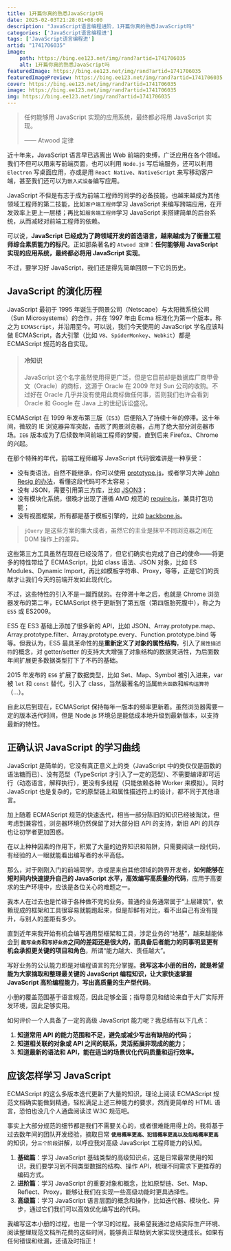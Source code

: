 ```yaml
---
title: 1开篇你真的熟悉JavaScript吗
date: 2025-02-03T21:28:01+08:00
description: "JavaScript语言编程进阶，1开篇你真的熟悉JavaScript吗"
categories: ['JavaScript语言编程进']
tags: ['JavaScript语言编程进']
artid: "1741706035"
image:
    path: https://bing.ee123.net/img/rand?artid=1741706035
    alt: 1开篇你真的熟悉JavaScript吗
featuredImage: https://bing.ee123.net/img/rand?artid=1741706035
featuredImagePreview: https://bing.ee123.net/img/rand?artid=1741706035
cover: https://bing.ee123.net/img/rand?artid=1741706035
image: https://bing.ee123.net/img/rand?artid=1741706035
img: https://bing.ee123.net/img/rand?artid=1741706035
---
```


> 任何能够用 JavaScript 实现的应用系统，最终都必将用 JavaScript 实现。
> 
> —— Atwood 定律

近十年来，JavaScript 语言早已逃离出 Web 前端的束缚，广泛应用在各个领域。我们不但可以用来写前端页面，也可以利用 `Node.js` 写后端服务，还可以利用 `Electron` 写桌面应用，亦或是用 `React Native`、`NativeScript` 来写移动客户端，甚至我们还可以为`嵌入式设备`编写应用。

JavaScript 不但是有志于成为前端工程师的同学的必备技能，也越来越成为其他领域工程师的第二技能，比如`客户端工程师`学习 JavaScript 来编写跨端应用，在开发效率上更上一层楼；再比如`服务端工程师`学习 JavaScript 来搭建简单的后台系统，从而减轻对前端工程师的依赖。

可以说，**JavaScript 已经成为了跨领域开发的首选语言，越来越成为了衡量工程师综合素质能力的标尺**。正如那条著名的 `Atwood 定律`：**任何能够用 JavaScript 实现的应用系统，最终都必将用 JavaScript 实现**。

不过，要学习好 JavaScript，我们还是得先简单回顾一下它的历史。



## JavaScript 的演化历程

JavaScript 最初于 1995 年诞生于网景公司（Netscape）与太阳微系统公司（Sun Microsystems）的合作，并在 1997 年由 Ecma 标准化为第一个版本，称之为 `ECMAScript`，并沿用至今。可以说，我们今天使用的 JavaScript 学名应该叫做 ECMAScript，各大引擎（比如 `V8`、`SpiderMonkey`、`Webkit`）都是 ECMAScript 规范的各自实现。

> #### 冷知识
> JavaScript 这个名字虽然使用得更广泛，但是它目前却是数据库厂商甲骨文（Oracle）的商标，这源于 Oracle 在 2009 年对 Sun 公司的收购。不过好在 Oracle 几乎并没有使用此商标做任何事，否则我们也许会看到 Oracle 和 Google 在 Java 上的世纪诉讼盛况。

ECMAScript 在 1999 年发布第三版（`ES3`）后便陷入了持续十年的停滞。这十年间，微软的 IE 浏览器异军突起，击败了网景浏览器，占用了绝大部分浏览器市场。`IE6` 版本成为了后续数年间前端工程师的梦魇，直到后来 Firefox、Chrome 的兴起。

在那个特殊的年代，前端工程师编写 JavaScript 代码很难讲是一种享受：

+ 没有类语法，自然不能继承，你可以使用 [prototype.js](http://prototypejs.org/)，或者学习大神 [John Resig 的办法](https://johnresig.com/blog/simple-javascript-inheritance/)，看懂这段代码可不太容易；
+ 没有 JSON，需要引用第三方库，比如 [JSON3](https://bestiejs.github.io/json3/)；
+ 没有模块化系统，很晚才出现了遵循 AMD 规范的 [require.js](https://requirejs.org/)，兼具打包功能；
+ 没有视图框架，所有都是基于模板引擎的，比如 [backbone.js](https://backbonejs.org/)。

> `jQuery` 是这些方案的集大成者，虽然它的主业是抹平不同浏览器之间在 DOM 操作上的差异。

这些第三方工具虽然在现在已经没落了，但它们确实也完成了自己的使命——将更多的特性带给了 ECMAScript，比如 class 语法、JSON 对象，比如 ES Modules、Dynamic Import，再比如模板字符串、Proxy，等等，正是它们的贡献才让我们今天的前端开发如此现代化。

不过，这些特性的引入不是一蹴而就的。在停滞十年之后，也就是 Chrome 浏览器发布的第二年，ECMAScript 终于更新到了第五版（第四版胎死腹中），称之为 `ES5` 或 ES2009。

ES5 在 ES3 基础上添加了很多新的 API，比如 JSON、Array.prototype.map、Array.prototype.filter、Array.prototype.every、Function.prototype.bind 等等。但我认为，ES5 最具革命性的是**重新定义了对象的属性结构**，引入了`属性描述符`的概念，对 getter/setter 的支持大大增强了对象结构的数据灵活性，为后面数年间扩展更多数据类型打下了不朽的基础。

2015 年发布的 `ES6` 扩展了数据类型，比如 Set、Map、Symbol 被引入进来，var 被 `let` 和 `const` 替代，引入了 class，当然最著名的当属`箭头函数`和`解构运算符`（...）。

自此以后到现在，ECMAScript 保持每年一版本的频率更新着。虽然浏览器需要一定的版本迭代时间，但是 Node.js 环境总是能低成本地升级到最新版本，以支持最新的特性。



## 正确认识 JavaScript 的学习曲线

JavaScript 是简单的，它没有真正意义上的类（JavaScript 中的类仅仅是函数的语法糖而已）、没有范型（TypeScript 才引入了一定的范型）、不需要编译即可运行（动态语言，解释执行），更没有多线程（只能依赖各种 Worker 来模拟）。同时 JavaScript 也是复杂的，它的原型链上和属性描述符上的设计，都不同于其他语言。

加上随着 ECMAScript 规范的快速迭代，相当一部分陈旧的知识已经被淘汰，但考虑到兼容性，浏览器环境仍然保留了对大部分旧 API 的支持，新旧 API 的共存也让初学者更加困惑。

在以上种种因素的作用下，积累了大量的边界知识和陷阱，只需要阅读一段代码，有经验的人一眼就能看出编写者的水平高低。

那么，对于刚刚入门的前端同学，亦或是来自其他领域的跨界开发者，**如何能够在短时间内快速提升自己的 JavaScript 水平，高效编写高质量的代码**，应用于高要求的生产环境中，应该是各位关心的难题之一。

我本人在过去也是忙碌于各种做不完的业务。普通的业务通常属于“上层建筑”，依赖现成的框架和工具很容易就能跑起来，但是却鲜有对比，看不出自己有没有提升，与别人的差距有多少。

直到近年来我开始有机会编写通用型框架和工具，涉足业务的“地基”，越来越能体会到 **`能写业务`和`写好业务`之间的差距还是很大的，而具备后者能力的同事明显更有机会承担更关键的项目和角色**，所谓“能力越大、责任越大”。

写好业务的公认能力即是对编程语言的充分掌握。**我写这本小册的目的，就是希望能为大家摘取和整理最关键的 JavaScript 编程知识，让大家快速掌握 JavaScript 高阶编程能力，写出高质量的生产型代码**。

小册的覆盖范围基于语言规范，因此足够全面；指导意见和结论来自于大厂实际开发环境，因此足够实用。

如何评价一个人具备了一定的高级 JavaScript 能力呢？我总结有以下几点：

1. **知道常用 API 的能力范围和不足，避免或减少写出有缺陷的代码；**
2. **知道相关联的对象或 API 之间的联系，灵活拓展非现成的能力；**
3. **知道最新的语法和 API，能在适当的场景优化代码质量和运行效率。**



## 应该怎样学习 JavaScript

ECMAScript 的这么多版本迭代更新了大量的知识，理论上阅读 ECMAScript 规范文档确实能做到精通，轻松满足上述三种能力的要求，然而更简单的 HTML 语言，恐怕也没几个人通盘阅读过 W3C 规范吧。

事实上大部分规范的细节都是我们不需要关心的，或者很难能用得上的。我将基于过去数年间的团队开发经验，摘取日常 **`使用概率更高、犯错概率更高以及忽略概率更高`** 的知识，分`三个阶段`讲解，以呼应我对高级 JavaScript 工程师能力的认知。

1. **基础篇**：学习 JavaScript 基础类型的高级知识点，这是日常最常使用的知识，我们要学习到不同类型数据的结构、操作 API，梳理不同需求下更推荐的编码方式。
2. **进阶篇**：学习 JavaScript 的重要对象和概念，比如原型链、Set、Map、Reflect、Proxy，能够让我们在实现一些高级功能时更具选择性。
3. **高级篇**：学习 JavaScript 语言层面的概念和操作，比如迭代器、模块化、异步，通过它们我们可以高效优化编写出的代码。


我编写这本小册的过程，也是一个学习的过程。我希望我通过总结实际生产环境、阅读整理规范文档所花费的这些时间，能够真正帮助到大家实现快速成长。如果有任何错误和纰漏，还请及时指正！